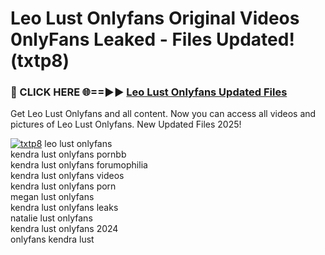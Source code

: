 # Leo Lust Onlyfans Original Videos 0nlyFans Leaked - Files Updated! (txtp8)

<h3>🔴 CLICK HERE 🌐==►► <a href="https://tinyurl.com/3hn5wdd3" rel="nofollow">Leo Lust Onlyfans Updated Files</a></h3>

Get Leo Lust Onlyfans and all content. Now you can access all videos and pictures of Leo Lust Onlyfans. New Updated Files 2025!

[![txtp8](https://i.imgur.com/4HnBqBT.gif)](https://tinyurl.com/3hn5wdd3)
leo lust onlyfans<br>
kendra lust onlyfans pornbb<br>
kendra lust onlyfans forumophilia<br>
kendra lust onlyfans videos<br>
kendra lust onlyfans porn<br>
megan lust onlyfans<br>
kendra lust onlyfans leaks<br>
natalie lust onlyfans<br>
kendra lust onlyfans 2024<br>
onlyfans kendra lust